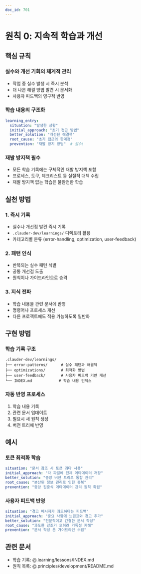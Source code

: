 ```yaml
---
doc_id: 701
---
```


# 원칙 0: 지속적 학습과 개선

## 핵심 규칙

### 실수와 개선 기회의 체계적 관리
- 작업 중 실수 발생 시 즉시 분석
- 더 나은 해결 방법 발견 시 문서화
- 사용자 피드백의 영구적 반영

### 학습 내용의 구조화
```yaml
learning_entry:
  situation: "발생한 상황"
  initial_approach: "초기 접근 방법"
  better_solution: "개선된 해결책"
  root_cause: "초기 접근의 한계점"
  prevention: "재발 방지 방법"  # 필수!
```

### 재발 방지책 필수
- 모든 학습 기록에는 구체적인 재발 방지책 포함
- 프로세스, 도구, 체크리스트 등 실질적 대책 수립
- 재발 방지책 없는 학습은 불완전한 학습

## 실천 방법

### 1. 즉시 기록
- 실수나 개선점 발견 즉시 기록
- `.clauder-dev/learnings/` 디렉토리 활용
- 카테고리별 분류 (error-handling, optimization, user-feedback)

### 2. 패턴 인식
- 반복되는 실수 패턴 식별
- 공통 개선점 도출
- 원칙이나 가이드라인으로 승격

### 3. 지식 전파
- 학습 내용을 관련 문서에 반영
- 명령어나 프로세스 개선
- 다른 프로젝트에도 적용 가능하도록 일반화

## 구현 방법

### 학습 기록 구조
```
.clauder-dev/learnings/
├── error-patterns/      # 실수 패턴과 해결책
├── optimizations/       # 최적화 방법
├── user-feedback/       # 사용자 피드백 기반 개선
└── INDEX.md            # 학습 내용 인덱스
```

### 자동 반영 프로세스
1. 학습 내용 기록
2. 관련 문서 업데이트
3. 필요시 새 원칙 생성
4. 버전 트리에 반영

## 예시

### 토큰 최적화 학습
```yaml
situation: "문서 참조 시 토큰 과다 사용"
initial_approach: "각 파일에 전체 메타데이터 저장"
better_solution: "중앙 버전 트리로 통합 관리"
root_cause: "분산된 정보 관리로 인한 중복"
prevention: "중앙 집중식 메타데이터 관리 원칙 확립"
```

### 사용자 피드백 반영
```yaml
situation: "경고 메시지가 과도하다는 피드백"
initial_approach: "중요 사항에 느낌표와 경고 추가"
better_solution: "전문적이고 간결한 문서 작성"
root_cause: "과도한 강조가 오히려 가독성 저해"
prevention: "문서 작성 톤 가이드라인 수립"
```

## 관련 문서
- 학습 기록: @.learning/lessons/INDEX.md
- 원칙 목록: @.principles/development/README.md